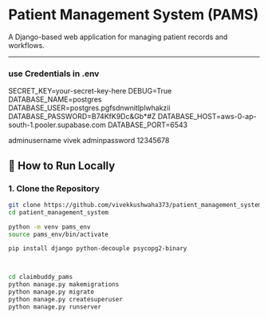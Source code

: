 # Patient Management System (PAMS)

A Django-based web application for managing patient records and workflows.

---

### use Credentials in .env

SECRET_KEY=your-secret-key-here
DEBUG=True
DATABASE_NAME=postgres
DATABASE_USER=postgres.pgfsdnwnitlplwhakzii
DATABASE_PASSWORD=B74KfK9Dc&Gb*#Z
DATABASE_HOST=aws-0-ap-south-1.pooler.supabase.com
DATABASE_PORT=6543

adminusername vivek
adminpassword 12345678


## 🚀 How to Run Locally

### 1. Clone the Repository



```bash
git clone https://github.com/vivekkushwaha373/patient_management_system.git
cd patient_management_system

python -m venv pams_env
source pams_env/bin/activate

pip install django python-decouple psycopg2-binary



cd claimbuddy_pams
python manage.py makemigrations
python manage.py migrate
python manage.py createsuperuser
python manage.py runserver

```


